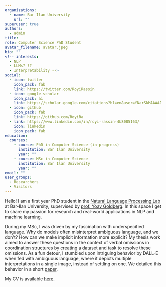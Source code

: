 ```yaml
---
organizations:
  - name: Bar Ilan University
    url: ""
superuser: true
authors:
  - admin
title:
role: Computer Science PhD Student
avatar_filename: avatar.jpeg
bio: ""
<!-- interests:
  - NLP
  - LLMs? ??
  - Interpretability -->
social:
  - icon: twitter
    icon_pack: fab
    link: https://twitter.com/RoyiRassin
  - icon: google-scholar
    icon_pack: ai
    link: https://scholar.google.com/citations?hl=en&user=YNarSkMAAAAJ
  - icon: github
    icon_pack: fab
    link: https://github.com/RoyiRa
  - link: https://www.linkedin.com/in/royi-rassin-4b8085163/
    icon: linkedin
    icon_pack: fab
education:
  courses:
    - course: PhD in Computer Science (in-progress)
      institution: Bar Ilan University
      year: ""
    - course: MSc in Computer Science
      institution: Bar Ilan University
      year: ""    
email: ""
user_groups:
  - Researchers
  - Visitors
---
```

Hello! I am a first year PhD student in the [Natural Language Processing Lab](https://biu-nlp.github.io/) at Bar-Ilan University, supervised by [prof. Yoav Goldberg](https://u.cs.biu.ac.il/~yogo/). In this space I get to share my passion for research and real-world applications in NLP and machine learning.

During my MSc, I was driven by my fascination with underspecified language. Why do models often misinterpret ambiguous language, and we don't? How can we make implicit information more explicit? My thesis work aimed to answer these questions in the context of verbal omissions in coordination structures by creating a dataset and task to resolve these omissions. As a fun detour, I stumbled upon intriguing behavior by DALL-E when fed with ambiguous language, where it depicts multiple interpretations in a single image, instead of settling on one. We detailed this behavior in a short [paper](https://arxiv.org/abs/2210.10606).

My CV is available [here](cv/cv.pdf).
